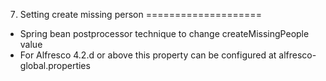 7. Setting create missing person
====================

* Spring bean postprocessor technique to change createMissingPeople value
* For Alfresco 4.2.d or above this property can be configured at alfresco-global.properties